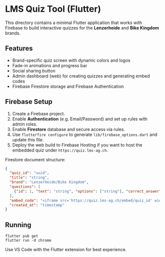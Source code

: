 # LMS Quiz Tool (Flutter)

This directory contains a minimal Flutter application that works with Firebase to build interactive quizzes for the **Lenzerheide** and **Bike Kingdom** brands.

## Features

- Brand-specific quiz screen with dynamic colors and logos
- Fade-in animations and progress bar
- Social sharing button
- Admin dashboard (web) for creating quizzes and generating embed codes
- Firebase Firestore storage and Firebase Authentication

## Firebase Setup

1. Create a Firebase project.
2. Enable **Authentication** (e.g. Email/Password) and set up rules with admin roles.
3. Enable **Firestore** database and secure access via rules.
4. Use `flutterfire configure` to generate `lib/firebase_options.dart` and update this file.
5. Deploy the web build to Firebase Hosting if you want to host the embedded quiz under `https://quiz.lms-ag.ch`.

Firestore document structure:
```json
{
  "quiz_id": "uuid",
  "title": "string",
  "brand": "Lenzerheide/Bike Kingdom",
  "questions": [
    {"id": 1, "text": "string", "options": ["string"], "correct_answer": null}
  ],
  "embed_code": "<iframe src='https://quiz.lms-ag.ch/embed/quiz_id' width='100%' height='600px' frameborder='0'></iframe>",
  "created_at": "timestamp"
}
```

## Running

```
flutter pub get
flutter run -d chrome
```

Use VS Code with the Flutter extension for best experience.
